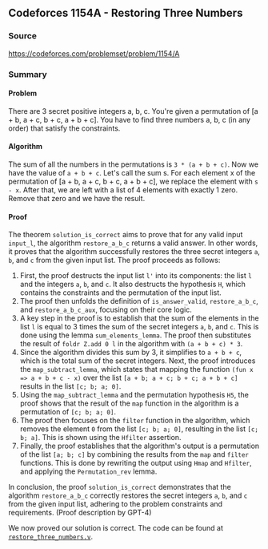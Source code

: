## Codeforces 1154A - Restoring Three Numbers

### Source
https://codeforces.com/problemset/problem/1154/A

### Summary
#### Problem
There are 3 secret positive integers a, b, c. You're given a permutation of [a + b, a + c, b + c, a + b + c]. You have to find three numbers a, b, c (in any order) that satisfy the constraints.

#### Algorithm
The sum of all the numbers in the permutations is `3 * (a + b + c)`. Now we have the value of `a + b + c`. Let's call the sum s. For each element x of the permutation of [a + b, a + c, b + c, a + b + c], we replace the element with `s - x`. After that, we are left with a list of 4 elements with exactly 1 zero. Remove that zero and we have the result.

#### Proof
The theorem `solution_is_correct` aims to prove that for any valid input `input_l`, the algorithm `restore_a_b_c` returns a valid answer. In other words, it proves that the algorithm successfully restores the three secret integers `a`, `b`, and `c` from the given input list.
The proof proceeds as follows:
1. First, the proof destructs the input list `l'` into its components: the list `l` and the integers `a`, `b`, and `c`. It also destructs the hypothesis `H`, which contains the constraints and the permutation of the input list.
2. The proof then unfolds the definition of `is_answer_valid`, `restore_a_b_c`, and `restore_a_b_c_aux`, focusing on their core logic.
3. A key step in the proof is to establish that the sum of the elements in the list `l` is equal to 3 times the sum of the secret integers `a`, `b`, and `c`. This is done using the lemma `sum_elements_lemma`. The proof then substitutes the result of `foldr Z.add 0 l` in the algorithm with `(a + b + c) * 3`.
4. Since the algorithm divides this sum by 3, it simplifies to `a + b + c`, which is the total sum of the secret integers.
Next, the proof introduces the `map_subtract_lemma`, which states that mapping the function `(fun x => a + b + c - x)` over the list `[a + b; a + c; b + c; a + b + c]` results in the list `[c; b; a; 0]`.
5. Using the `map_subtract_lemma` and the permutation hypothesis `H5`, the proof shows that the result of the `map` function in the algorithm is a permutation of `[c; b; a; 0]`.
6. The proof then focuses on the `filter` function in the algorithm, which removes the element `0` from the list `[c; b; a; 0]`, resulting in the list `[c; b; a]`. This is shown using the `Hfilter` assertion.
7. Finally, the proof establishes that the algorithm's output is a permutation of the list `[a; b; c]` by combining the results from the `map` and `filter` functions. This is done by rewriting the output using `Hmap` and `Hfilter`, and applying the `Permutation_rev` lemma.

In conclusion, the proof `solution_is_correct` demonstrates that the algorithm `restore_a_b_c` correctly restores the secret integers `a`, `b`, and `c` from the given input list, adhering to the problem constraints and requirements.
(Proof description by GPT-4)

We now proved our solution is correct. The code can be found at [`restore_three_numbers.v`](./restore_three_numbers.v).

